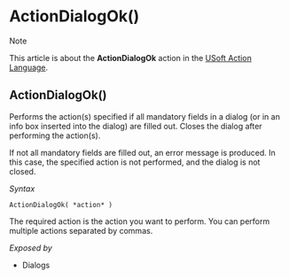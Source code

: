 # ActionDialogOk()



> [!NOTE]
> This article is about the **ActionDialogOk** action in the [USoft Action Language](/docs/Task%20flow/Action%20Language%20reference/USoft%20Action%20Language.md).

## **ActionDialogOk()**

Performs the action(s) specified if all mandatory fields in a dialog (or in an info box inserted into the dialog) are filled out. Closes the dialog after performing the action(s).

If not all mandatory fields are filled out, an error message is produced. In this case, the specified action is not performed, and the dialog is not closed.

*Syntax*

```
ActionDialogOk( *action* )
```

The required action is the action you want to perform. You can perform multiple actions separated by commas.

*Exposed by*

- Dialogs